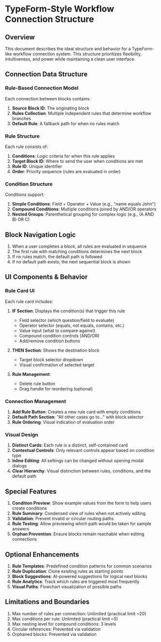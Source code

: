 # TypeForm-Style Workflow Connection Structure

## Overview

This document describes the ideal structure and behavior for a TypeForm-like workflow connection system. This structure prioritizes flexibility, intuitiveness, and power while maintaining a clean user interface.

## Connection Data Structure

### Rule-Based Connection Model

Each connection between blocks contains:

1. **Source Block ID**: The originating block
2. **Rules Collection**: Multiple independent rules that determine workflow branches
3. **Default Rule**: A fallback path for when no rules match

### Rule Structure

Each rule consists of:

1. **Conditions**: Logic criteria for when this rule applies
2. **Target Block ID**: Where to send the user when conditions are met
3. **Rule ID**: Unique identifier
4. **Order**: Priority sequence (rules are evaluated in order)

### Condition Structure

Conditions support:

1. **Simple Conditions**: Field + Operator + Value (e.g., "name equals John")
2. **Compound Conditions**: Multiple conditions joined by AND/OR operators
3. **Nested Groups**: Parenthetical grouping for complex logic (e.g., (A AND B) OR C)

## Block Navigation Logic

1. When a user completes a block, all rules are evaluated in sequence
2. The first rule with matching conditions determines the next block
3. If no rules match, the default path is followed
4. If no default path exists, the next sequential block is shown

## UI Components & Behavior

### Rule Card UI

Each rule card includes:

1. **IF Section**: Displays the condition(s) that trigger this rule
   - Field selector (which question/field to evaluate)
   - Operator selector (equals, not equals, contains, etc.)
   - Value input (what to compare against)
   - Compound condition controls (AND/OR)
   - Add/remove condition buttons
   
2. **THEN Section**: Shows the destination block
   - Target block selector dropdown
   - Visual confirmation of selected target
   
3. **Rule Management**: 
   - Delete rule button
   - Drag handle for reordering (optional)

### Connection Management

1. **Add Rule Button**: Creates a new rule card with empty conditions
2. **Default Path Section**: "All other cases go to..." with block selector
3. **Rule Ordering**: Visual indication of evaluation order

### Visual Design

1. **Distinct Cards**: Each rule is a distinct, self-contained card
2. **Contextual Controls**: Only relevant controls appear based on condition type
3. **Inline Editing**: All settings can be changed without opening modal dialogs
4. **Clear Hierarchy**: Visual distinction between rules, conditions, and the default path

## Special Features

1. **Condition Preview**: Show example values from the form to help users create conditions
2. **Rule Summary**: Condensed view of rules when not actively editing
3. **Validation**: Prevent invalid or circular routing paths
4. **Rule Testing**: Allow previewing which path would be taken for sample answers
5. **Orphan Prevention**: Ensure blocks remain reachable when editing connections

## Optional Enhancements

1. **Rule Templates**: Predefined condition patterns for common scenarios
2. **Rule Duplication**: Clone existing rules as starting points
3. **Block Suggestions**: AI-powered suggestions for logical next blocks
4. **Rule Analytics**: Track which rules are triggered most frequently
5. **Visual Paths**: Flowchart visualization of possible paths

## Limitations and Boundaries

1. Max number of rules per connection: Unlimited (practical limit ~20)
2. Max conditions per rule: Unlimited (practical limit ~5)
3. Max nesting level for compound conditions: 3 levels
4. Circular references: Prevented via validation
5. Orphaned blocks: Prevented via validation
